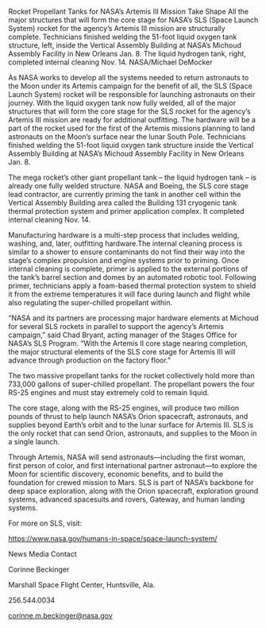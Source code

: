 Rocket Propellant Tanks for NASA’s Artemis III Mission Take Shape 
 All the major structures that will form the core stage for NASA’s SLS (Space Launch System) rocket for the agency’s Artemis III mission are structurally complete. Technicians finished welding the 51-foot liquid oxygen tank structure, left, inside the Vertical Assembly Building at NASA’s Michoud Assembly Facility in New Orleans Jan. 8. The liquid hydrogen tank, right, completed internal cleaning Nov. 14. NASA/Michael DeMocker

As NASA works to develop all the systems needed to return astronauts to the Moon under its Artemis campaign for the benefit of all, the SLS (Space Launch System) rocket will be responsible for launching astronauts on their journey. With the liquid oxygen tank now fully welded, all of the major structures that will form the core stage for the SLS rocket for the agency’s Artemis III mission are ready for additional outfitting. The hardware will be a part of the rocket used for the first of the Artemis missions planning to land astronauts on the Moon’s surface near the lunar South Pole. Technicians finished welding the 51-foot liquid oxygen tank structure inside the Vertical Assembly Building at NASA’s Michoud Assembly Facility in New Orleans Jan. 8.

The mega rocket’s other giant propellant tank – the liquid hydrogen tank – is already one fully welded structure. NASA and Boeing, the SLS core stage lead contractor, are currently priming the tank in another cell within the Vertical Assembly Building area called the Building 131 cryogenic tank thermal protection system and primer application complex. It completed internal cleaning Nov. 14.

Manufacturing hardware is a multi-step process that includes welding, washing, and, later, outfitting hardware.The internal cleaning process is similar to a shower to ensure contaminants do not find their way into the stage’s complex propulsion and engine systems prior to priming. Once internal cleaning is complete, primer is applied to the external portions of the tank’s barrel section and domes by an automated robotic tool. Following primer, technicians apply a foam-based thermal protection system to shield it from the extreme temperatures it will face during launch and flight while also regulating the super-chilled propellant within.

“NASA and its partners are processing major hardware elements at Michoud for several SLS rockets in parallel to support the agency’s Artemis campaign,” said Chad Bryant, acting manager of the Stages Office for NASA’s SLS Program. “With the Artemis II core stage nearing completion, the major structural elements of the SLS core stage for Artemis III will advance through production on the factory floor.”

The two massive propellant tanks for the rocket collectively hold more than 733,000 gallons of super-chilled propellant. The propellant powers the four RS-25 engines and must stay extremely cold to remain liquid.

The core stage, along with the RS-25 engines, will produce two million pounds of thrust to help launch NASA’s Orion spacecraft, astronauts, and supplies beyond Earth’s orbit and to the lunar surface for Artemis III. SLS is the only rocket that can send Orion, astronauts, and supplies to the Moon in a single launch.

Through Artemis, NASA will send astronauts—including the first woman, first person of color, and first international partner astronaut—to explore the Moon for scientific discovery, economic benefits, and to build the foundation for crewed mission to Mars. SLS is part of NASA’s backbone for deep space exploration, along with the Orion spacecraft, exploration ground systems, advanced spacesuits and rovers, Gateway, and human landing systems.

For more on SLS, visit:

https://www.nasa.gov/humans-in-space/space-launch-system/

News Media Contact

Corinne Beckinger

Marshall Space Flight Center, Huntsville, Ala.

256.544.0034

corinne.m.beckinger@nasa.gov